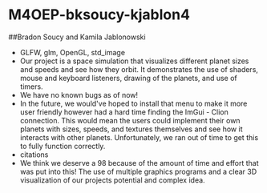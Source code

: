 # M4OEP-bksoucy-kjablon4

##Bradon Soucy and Kamila Jablonowski
- GLFW, glm, OpenGL, std_image
- Our project is a space simulation that visualizes different planet sizes and speeds and see how they orbit. It demonstrates the  use of shaders, mouse and keyboard listeners, drawing of the planets, and use of timers.
- We have no known bugs as of now!
- In the future, we would've hoped to install that menu to make it more user friendly however had a hard time finding the ImGui - Clion connection. This would mean the users could implement their own planets with sizes, speeds, and textures themselves and see how it interacts with other planets. Unfortunately, we ran out of time to get this to fully function correctly.
- citations
- We think we deserve a 98 because of the amount of time and effort that was put into this! The use of multiple graphics programs and a clear 3D visualization of our projects potential and complex idea.
